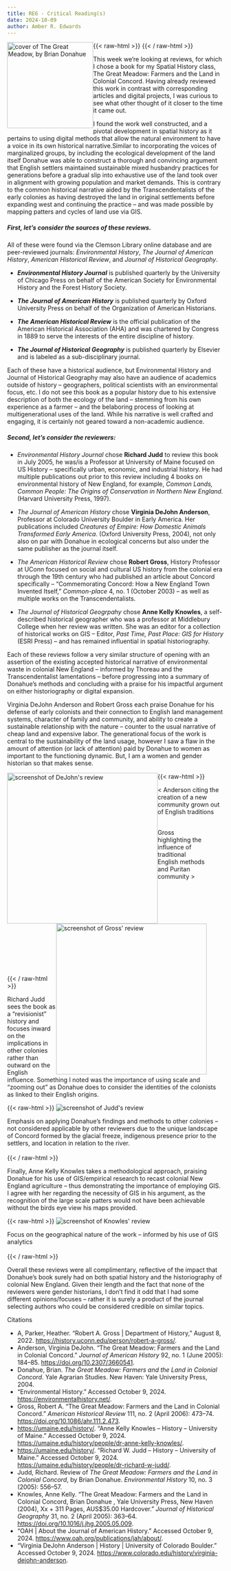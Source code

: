 ```yaml
---
title: RE6 - Critical Reading(s)
date: 2024-10-09
author: Amber R. Edwards
--- 
```

{{< raw-html >}}
<img src="/GreatMeadow.jpg" alt="cover of The Great Meadow, by Brian Donahue" style="width:200px; float:left">
{{< / raw-html >}}

This week we’re looking at reviews, for which I chose a book for my Spatial History class, The Great Meadow: Farmers and the Land in Colonial Concord. Having already reviewed this work in contrast with corresponding articles and digital projects, I was curious to see what other thought of it closer to the time it came out.

I found the work well constructed, and a pivotal development in spatial history as it pertains to using digital methods that allow the natural environment to have a voice in its own historical narrative.Similar to incorporating the voices of marginalized groups, by including the ecological development of the land itself Donahue was able to construct a thorough and convincing argument that English settlers maintained sustainable mixed husbandry practices for generations before a gradual slip into exhaustive use of the land took over in alignment with growing population and market demands. This is contrary to the common historical narrative aided by the Transcendentalists of the early colonies as having destroyed the land in original settlements before expanding west and continuing the practice – and was made possible by mapping patters and cycles of land use via GIS.

##### First, let’s consider the sources of these reviews.

All of these were found via the Clemson Library online database and are peer-reviewed journals: *Environmental History*, *The Journal of American History*, *American Historical Review*, and *Journal of Historical Geography*.
 
- ***Environmental History Journal*** is published quarterly by the University of Chicago Press on behalf of the American Society for Environmental History and the Forest History Society.

- ***The Journal of American History*** is published quarterly by Oxford University Press on behalf of the Organization of American Historians.

- ***The American Historical Review*** is the official publication of the American Historical Association (AHA) and was chartered by Congress in 1889 to serve the interests of the entire discipline of history.

- ***The Journal of Historical Geography*** is published quarterly by Elsevier and is labeled as a sub-disciplinary journal.

Each of these have a historical audience, but Environmental History and Journal of Historical Geography may also have an audience of academics outside of history – geographers, political scientists with an environmental focus, etc. I do not see this book as a popular history due to his extensive description of both the ecology of the land – stemming from his own experience as a farmer – and the belaboring process of looking at multigenerational uses of the land. While his narrative is well crafted and engaging, it is certainly not geared toward a non-academic audience.

##### Second, let’s consider the reviewers:
- *Environmental History Journal* chose **Richard Judd** to review this book in July 2005, he was/is a Professor at University of Maine focused on US History – specifically urban, economic, and industrial history. He had multiple publications out prior to this review including 4 books on environmental history of New England, for example, *Common Lands, Common People: The Origins of Conservation in Northern New England*. (Harvard University Press, 1997).

- *The Journal of American History* chose **Virginia DeJohn Anderson**, Professor at Colorado University Boulder in Early America. Her publications included *Creatures of Empire: How Domestic Animals Transformed Early America*. (Oxford University Press, 2004), not only also on par with Donahue in ecological concerns but also under the same publisher as the journal itself.

- *The American Historical Review* chose **Robert Gross**, History Professor at UConn focused on social and cultural US history from the colonial era through the 19th century who had published an article about Concord specifically – “Commemorating Concord: How a New England Town Invented Itself,” *Common-place* 4, no. 1 (October 2003) – as well as multiple works on the Transcendentalists.

- *The Journal of Historical Geogrpahy* chose **Anne Kelly Knowles**, a self-described historical geographer who was a professor at Middlebury College when her review was written. She was an editor for a collection of historical works on GIS – Editor, *Past Time, Past Place: GIS for History* (ESRI Press) – and has remained influential in spatial historiography.

Each of these reviews follow a very similar structure of opening with an assertion of the existing accepted historical narrative of environmental waste in colonial New England – informed by Thoreau and the Transcendentalist lamentations – before progressing into a summary of Donahue’s methods and concluding with a praise for his impactful argument on either historiography or digital expansion.

Virginia DeJohn Anderson and Robert Gross each praise Donahue for his defense of early colonists and their connection to English land management systems, character of family and community, and ability to create a sustainable relationship with the nature – counter to the usual narrative of cheap land and expensive labor. The generational focus of the work is central to the sustainability of the land usage, however I saw a flaw in the amount of attention (or lack of attention) paid by Donahue to women as important to the functioning dynamic. But, I am a women and gender historian so that makes sense.

{{< raw-html >}}
   <img src="/DeJohnLeft.png" alt="screenshot of DeJohn's review" style="width:350px; float: left">
  <figcaption> < Anderson citing the creation of a new community grown out of English traditions</figcaption>
</figure>
 <br>
 <figure>
  <img src="/GrossRight.png" alt="screenshot of Gross' review" style="width:350px; float: right">
 <figcaption>Gross highlighting the influence of traditional English methods and Puritan community > </figcaption>
</figure>
<br> <br> <br> <br> <br> <br> <br> <br> <br> <br> <br> <br> 
{{< / raw-html >}}     

Richard Judd sees the book as a “revisionist” history and focuses inward on the implications in other colonies rather than outward on the English influence. Something I noted was the importance of using scale and “zooming out” as Donahue does to consider the identities of the colonists as linked to their English origins. 

{{< raw-html >}}
 <img src="/JuddAlone.png" alt="screenshot of Judd's review">
                <figcaption>Emphasis on applying Donahue’s findings and methods to other colonies – not considered applicable by other reviewers due to the unique landscape of Concord formed by the glacial freeze, indigenous presence prior to the settlers, and location in relation to the river.</figcaption>
<br>
{{< / raw-html >}}    

Finally, Anne Kelly Knowles takes a methodological approach, praising Donahue for his use of GIS/empirical research to recast colonial New England agriculture – thus demonstrating the importance of employing GIS. I agree with her regarding the necessity of GIS in his argument, as the recognition of the large scale patters would not have been achievable without the birds eye view his maps provided.</p>

{{< raw-html >}}
<img src="/KnowlesAlone.png" alt="screenshot of Knowles' review">
<figcaption>Focus on the geographical nature of the work – informed by his use of GIS analytics</figcaption>
<br>
{{< / raw-html >}}    

Overall these reviews were all complimentary, reflective of the impact that Donahue’s book surely had on both spatial history and the historiography of colonial New England. Given their length and the fact that none of the reviewers were gender historians, I don’t find it odd that I had some different opinions/focuses – rather it is surely a product of the journal selecting authors who could be considered credible on similar topics.

Citations
- A, Parker, Heather. “Robert A. Gross | Department of History,” August 8, 2022. https://history.uconn.edu/person/robert-a-gross/.
- Anderson, Virginia DeJohn. “The Great Meadow: Farmers and the Land in Colonial Concord.” *Journal of American History* 92, no. 1 (June 2005): 184–85. https://doi.org/10.2307/3660541.
- Donahue, Brian. *The Great Meadow: Farmers and the Land in Colonial Concord*. Yale Agrarian Studies. New Haven: Yale University Press, 2004.
- “Environmental History.” Accessed October 9, 2024. https://environmentalhistory.net/.
- Gross, Robert A. “The Great Meadow: Farmers and the Land in Colonial Concord.” *American Historical Review* 111, no. 2 (April 2006): 473–74. https://doi.org/10.1086/ahr.111.2.473.
- https://umaine.edu/history/. “Anne Kelly Knowles – History – University of Maine.” Accessed October 9, 2024. https://umaine.edu/history/people/dr-anne-kelly-knowles/.
- https://umaine.edu/history/. “Richard W. Judd – History – University of Maine.” Accessed October 9, 2024. https://umaine.edu/history/people/dr-richard-w-judd/.
- Judd, Richard. Review of *The Great Meadow: Farmers and the Land in Colonial Concord*, by Brian Donahue. *Environmental History* 10, no. 3 (2005): 556–57.
- Knowles, Anne Kelly. “The Great Meadow: Farmers and the Land in Colonial Concord, Brian Donahue , Yale University Press, New Haven (2004), Xx + 311 Pages, AUS$35.00 Hardcover.” *Journal of Historical Geography* 31, no. 2 (April 2005): 363–64. https://doi.org/10.1016/j.jhg.2005.05.009.
- “OAH | About the Journal of American History.” Accessed October 9, 2024. https://www.oah.org/publications/jah/about/.
- “Virginia DeJohn Anderson | History | University of Colorado Boulder.” Accessed October 9, 2024. https://www.colorado.edu/history/virginia-dejohn-anderson.
